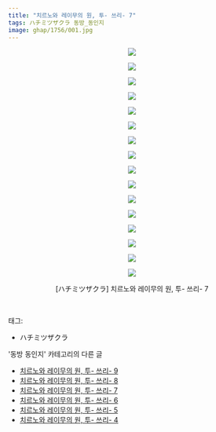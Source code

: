 ```yaml
---
title: "치르노와 레이무의 원, 투- 쓰리- 7"
tags: ハチミツザクラ 동방_동인지
image: ghap/1756/001.jpg
---
```

<div class="article">
<p style="text-align: center; clear: none; float: none;"><img src="{{ site.nasurl }}/ghap/1756/001.jpg"/></p>
<p style="text-align: center; clear: none; float: none;"><img src="{{ site.nasurl }}/ghap/1756/002.jpg"/></p>
<p style="text-align: center; clear: none; float: none;"><img src="{{ site.nasurl }}/ghap/1756/003.jpg"/></p>
<p style="text-align: center; clear: none; float: none;"><img src="{{ site.nasurl }}/ghap/1756/004.jpg"/></p>
<p style="text-align: center; clear: none; float: none;"><img src="{{ site.nasurl }}/ghap/1756/005.jpg"/></p>
<p style="text-align: center; clear: none; float: none;"><img src="{{ site.nasurl }}/ghap/1756/006.jpg"/></p>
<p style="text-align: center; clear: none; float: none;"><img src="{{ site.nasurl }}/ghap/1756/007.jpg"/></p>
<p style="text-align: center; clear: none; float: none;"><img src="{{ site.nasurl }}/ghap/1756/008.jpg"/></p>
<p style="text-align: center; clear: none; float: none;"><img src="{{ site.nasurl }}/ghap/1756/009.jpg"/></p>
<p style="text-align: center; clear: none; float: none;"><img src="{{ site.nasurl }}/ghap/1756/010.jpg"/></p>
<p style="text-align: center; clear: none; float: none;"><img src="{{ site.nasurl }}/ghap/1756/011.jpg"/></p>
<p style="text-align: center; clear: none; float: none;"><img src="{{ site.nasurl }}/ghap/1756/012.jpg"/></p>
<p style="text-align: center; clear: none; float: none;"><img src="{{ site.nasurl }}/ghap/1756/013.jpg"/></p>
<p style="text-align: center; clear: none; float: none;"><img src="{{ site.nasurl }}/ghap/1756/014.jpg"/></p>
<p style="text-align: center; clear: none; float: none;"><img src="{{ site.nasurl }}/ghap/1756/015.jpg"/></p>
<p style="text-align: center; clear: none; float: none;"><img src="{{ site.nasurl }}/ghap/1756/016.jpg"/></p>
<p style="text-align: center; clear: none; float: none;">[ハチミツザクラ] 치르노와 레이무의 원, 투- 쓰리- 7</p>
<p><br/></p>
</div><div class="tagTrail">
<p>태그: </p>
<ul>
<li>ハチミツザクラ</li>
</ul>
</div><div class="another">
<p>'동방 동인지' 카테고리의 다른 글</p>
<ul>
<li><a href="/2016-08-21-ghap_1758">치르노와 레이무의 원, 투- 쓰리- 9</a></li>
<li><a href="/2016-08-21-ghap_1757">치르노와 레이무의 원, 투- 쓰리- 8</a></li>
<li><a href="/2016-08-21-ghap_1756">치르노와 레이무의 원, 투- 쓰리- 7</a></li>
<li><a href="/2016-08-21-ghap_1755">치르노와 레이무의 원, 투- 쓰리- 6</a></li>
<li><a href="/2016-08-21-ghap_1754">치르노와 레이무의 원, 투- 쓰리- 5</a></li>
<li><a href="/2016-08-21-ghap_1753">치르노와 레이무의 원, 투- 쓰리- 4</a></li>
</ul>
</div><div class="cb_module cb_fluid">
<div class="cb_wrt cb_profile">
</div><!-- commentList close -->
</div>
<br/>
<p id="refer"></p>
<br/>
